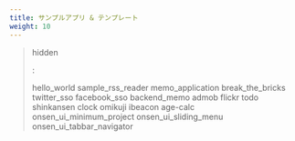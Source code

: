 ```yaml
---
title: サンプルアプリ & テンプレート
weight: 10
---
```



> hidden
>
> :   
>
> hello\_world sample\_rss\_reader memo\_application break\_the\_bricks
> twitter\_sso facebook\_sso backend\_memo admob flickr todo shinkansen
> clock omikuji ibeacon age-calc onsen\_ui\_minimum\_project
> onsen\_ui\_sliding\_menu onsen\_ui\_tabbar\_navigator
